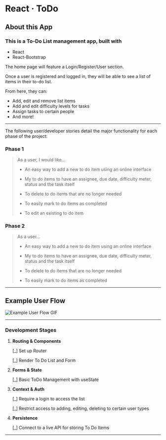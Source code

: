# React &middot; ToDo

## About this App

### This is a To-Do List management app, built with

* React
* React-Bootstrap

The home page will feature a Login/Register/User section.

Once a user is registered and logged in, they will be able to see a list of items in their to-do list.

From here, they can:

* Add, edit and remove list items
* Add and edit difficulty levels for tasks
* Assign tasks to certain people
* And more!

---

The following user/developer stories detail the major functionality for each phase of the project:

### Phase 1

> As a user, I would like...
>
> * An easy way to add a new to do item using an online interface
>
> * My to do items to have an assignee, due date, difficulty meter, status and the task itself
>
> * To delete to do items that are no longer needed
>
> * To easily mark to do items as completed
>
> * To edit an existing to do item

### Phase 2

> As a user...
>
> * An easy way to add a new to do item using an online interface
>
> * My to do items to have an assignee, due date, difficulty meter, status and the task itself
>
> * To delete to do items that are no longer needed
>
> * To easily mark to do items as completed

---

## Example User Flow

![Example User Flow GIF](/assets/todo.gif)

---

### Development Stages

1. **Routing & Components**

      [_] Set up Router

      [_] Render To Do List and Form

2. **Forms & State**

      [_] Basic ToDo Management with useState

3. **Context & Auth**

      [_] Require a login to access the list

      [_] Restrict access to adding, editing, deleting to certain user types

4. **Persistence**

      [_] Connect to a live API for storing To Do Items

---
